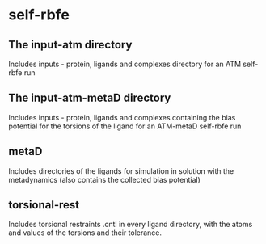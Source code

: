 # self-rbfe
## The input-atm directory 
Includes inputs - protein, ligands and complexes directory for an ATM self-rbfe run 

## The input-atm-metaD directory
Includes inputs - protein, ligands and complexes containing the bias potential for the torsions of the ligand for an ATM-metaD self-rbfe run 

## metaD
Includes directories of the ligands for simulation in solution with the metadynamics (also contains the collected bias potential)

## torsional-rest
Includes torsional restraints .cntl in every ligand directory, with the atoms and values of the torsions and their tolerance. 

